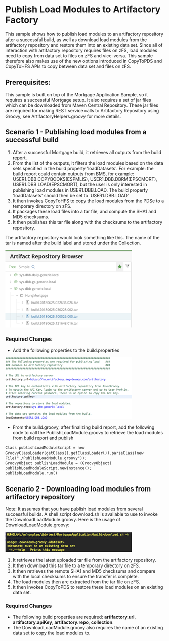 # Publish Load Modules to Artifactory Factory
This sample shows how to publish load modules to an artifactory repository after a successful build, as well as download load modules from the artifactory repository and restore them into an existing data set.  Since all of interaction with artifactory repository requires files on zFS, load modules need to copy from data set to files on zFS and vice-versa.  This sample therefore also makes use of the new options introduced in CopyToPDS and CopyToHFS APIs to copy between data set and files on zFS.

## Prerequisites:
This sample is built on top of the Mortgage Application Sample, so it requires a successful Mortgage setup.  It also requires a set of jar files which can be downloaded from Maven Central Repository.  These jar files are required for making REST service calls to Artifactory Repository using Groovy, see ArtifactoryHelpers.groovy for more details. 

## Scenario 1 - Publishing load modules from a successful build
1. After a successful Mortgage build, it retrieves all outputs from the build report.
2. From the list of the outputs, it filters the load modules based on the data sets specified in the build property 'loadDatasets'. For example: the build report could contain outputs from BMS, for example: USER1.DBB.COPYBOOKS(ESPMLIS), USER1.DBB.DBRM(EPSCMORT), USER1.DBB.LOAD(EPSCMORT), but the user is only interested in publishing load modules in USER1.DBB.LOAD. The build property 'loadDatasets' should then be set to  'USER1.DBB.LOAD' 
3. It then invokes CopyToHFS to copy the load modules from the PDSe to a temporary directory on zFS.
4. It packages these load files into a tar file, and compute the SHA1 and MD5 checksums.
5. It then publishes this tar file along with the checksums to the artifactory repository.

The artifactory repository would look something like this. The name of the tar is named after the build label and stored under the Collection.

<img src="images/artifactory.png" alt="Sample Artifactory Repository" width="400" />

### Required Changes
* Add the following properties to the build.properties

<img src="images/buildProperties.png" alt="Build Properties" width="400" />

* From the build.groovy, after finalizing build report, add the following code to call the PublishLoadModule.groovy to retrieve the load modules from build report and publish

```
Class publishLoadModuleScript = new GroovyClassLoader(getClass().getClassLoader()).parseClass(new File("./PublishLoadModule.groovy"));
GroovyObject publishLoadModule = (GroovyObject) publishLoadModuleScript.newInstance();
publishLoadModule.run()
```

## Scenario 2 - Downloading load modules from artifactory repository
Note: It assumes that you have publish load modules from several successful builds.  A shell script download.sh is available to use to invoke the DownloadLoadModule.groovy.
Here is the usage of DownloadLoadModule.groovy:

<img src="images/downloadUsage.png" alt="Usage of DownloadLoadModule.groovy" width="400" />

1. It retrieves the latest uploaded tar file from the artifactory repository.
2. It then download this tar file to a temporary directory on zFS.
3. It then retrieves the remote SHA1 and MD5 checksums and compare with the local checksums to ensure the transfer is complete.
3. The load modules then are extracted from the tar file on zFS.
4. It then invokes CopyToPDS to restore these load modules on an existing data set.

### Required Changes
* The following build properties are required: **artifactory.url**, **artifactory.apiKey**, **artifactory.repo**, **collection**.
* The DownloadLoadModule.groovy also requires the name of an existing data set to copy the load modules to.

